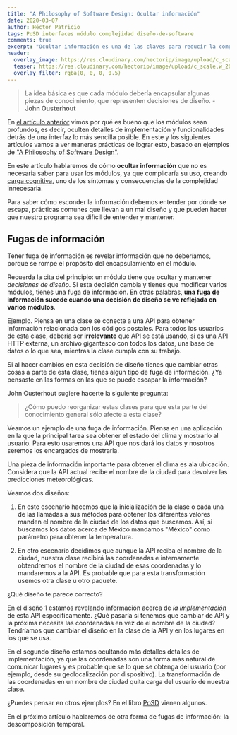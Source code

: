 ```yaml
---
title: "A Philosophy of Software Design: Ocultar información"
date: 2020-03-07
author: Héctor Patricio
tags: PoSD interfaces módulo complejidad diseño-de-software
comments: true
excerpt: "Ocultar información es una de las claves para reducir la complejidad, veamos algunas maneras de lograrlo."
header:
  overlay_image: https://res.cloudinary.com/hectorip/image/upload/c_scale,w_1800/v1583357998/IMG_3866_owfbzj.jpg
  teaser: https://res.cloudinary.com/hectorip/image/upload/c_scale,w_200/v1583357998/IMG_3866_owfbzj.jpg
  overlay_filter: rgba(0, 0, 0, 0.5)
---
```


> La idea básica es que cada módulo debería encapsular algunas piezas de conocimiento, que representen decisiones de diseño. - **John Ousterhout**

En [el artículo anterior](https://blog.thedojo.mx/2020/03/02/a-philosophy-of-software-design-los-modulos-deben-ser-profundos.html) vimos por qué es bueno que los módulos sean profundos, es decir, oculten detalles de implementación y funcionalidades detrás de una interfaz lo más sencilla posible. En este y los siguientes artículos vamos a ver maneras prácticas de lograr esto, basado en ejemplos de ["A Philosophy of Software Design"](https://amzn.to/2H92nwA).

En este artículo hablaremos de cómo **ocultar información** que no es necesaria saber para usar los módulos, ya que complicaría su uso, creando [carga cognitiva](https://blog.thedojo.mx/2020/02/26/tres-formas-de-identificar-la-caomplejidad-posd6.html#carga-cognitiva), uno de los síntomas y consecuencias de la complejidad innecesaria.

Para saber cómo esconder la información debemos entender por dónde se escapa, prácticas comunes que llevan a un mal diseño y que pueden hacer que nuestro programa sea difícil de entender y mantener.

## Fugas de información

Tener fuga de información es revelar información que no deberíamos, porque se rompe el propósito del encapsulamiento en el módulo.

Recuerda la cita del principio: un módulo tiene que ocultar y mantener _decisiones de diseño_. Si esta decisión cambia y tienes que modificar varios módulos, tienes una fuga de información. En otras palabras, **una fuga de información sucede cuando una decisión de diseño se ve reflejada en varios módulos**.

Ejemplo. Piensa en una clase se conecte a una API para obtener información relacionada con los códigos postales. Para todos los usuarios de esta clase, debería ser **irrelevante** qué API se está usando, si es una API HTTP externa, un archivo gigantesco con todos los datos, una base de datos o lo que sea, mientras la clase cumpla con su trabajo.

Si al hacer cambios en esta decisión de diseño tienes que cambiar otras cosas a parte de esta clase, tienes algún tipo de fuga de información. ¿Ya pensaste en las formas en las que se puede escapar la información?

John Ousterhout sugiere hacerte la siguiente pregunta:

> ¿Cómo puedo reorganizar estas clases para que esta parte del conocimiento general sólo afecte a esta clase?

Veamos un ejemplo de una fuga de información. Piensa en una aplicación en la que la principal tarea sea obtener el estado del clima y mostrarlo al usuario. Para esto usaremos una API que nos dará los datos y nosotros seremos los encargados de mostrarla.

Una pieza de información importante para obtener el clima es ala ubicación. Considera que la API actual recibe el nombre de la ciudad para devolver las predicciones meteorológicas.

Veamos dos diseños:

1. En este escenario hacemos que la inicialización de la clase o cada una de las llamadas a sus métodos para obtener los diferentes valores manden el nombre de la ciudad de los datos que buscamos. Así, si buscamos los datos acerca de México mandamos "México" como parámetro para obtener la temperatura.

2. En otro escenario decidimos que aunque la API reciba el nombre de la ciudad, nuestra clase recibirá las coordenadas e internamente obtendremos el nombre de la ciudad de esas coordenadas y lo mandaremos a la API. Es probable que para esta transformación usemos otra clase u otro paquete.

¿Qué diseño te parece correcto?

En el diseño 1 estamos revelando información acerca de  _la implementación_ de esta API específicamente. ¿Qué pasaría si tenemos que cambiar de API y la próxima necesita las coordenadas en vez de el nombre de la ciudad? Tendríamos que cambiar el diseño en la clase de la API y en los lugares en los que se usa.

En el segundo diseño estamos ocultando más detalles detalles de implementación, ya que las coordenadas son una forma más natural de comunicar lugares y es probable que se lo que se obtenga del usuario (por ejemplo, desde su geolocalización por dispositivo). La transformación de las coordenadas en un nombre de ciudad quita carga del usuario de nuestra clase.

¿Puedes pensar en otros ejemplos? En el libro [PoSD](https://amzn.to/2H92nwA) vienen algunos.

En el próximo artículo hablaremos de otra forma de fugas de información: la descomposición temporal.
